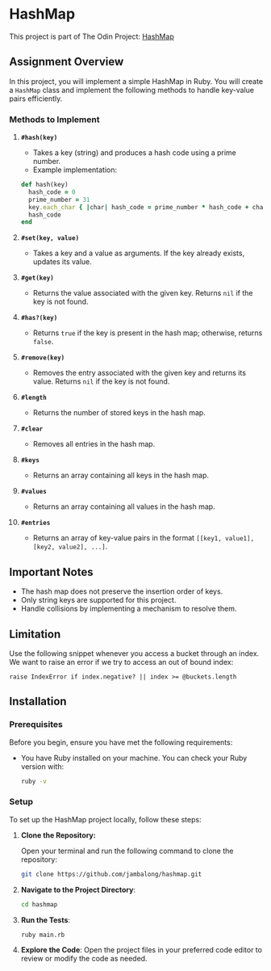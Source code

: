# HashMap

This project is part of The Odin Project: [HashMap](https://www.theodinproject.com/lessons/ruby-hashmap)

## Assignment Overview

In this project, you will implement a simple HashMap in Ruby. You will create a `HashMap` class and implement the following methods to handle key-value pairs efficiently.

### Methods to Implement

1. **`#hash(key)`**
   - Takes a key (string) and produces a hash code using a prime number.
   - Example implementation:
   ```ruby
   def hash(key)
     hash_code = 0
     prime_number = 31
     key.each_char { |char| hash_code = prime_number * hash_code + char.ord }
     hash_code
   end
   ```

2. **`#set(key, value)`**
   - Takes a key and a value as arguments. If the key already exists, updates its value.

3. **`#get(key)`**
   - Returns the value associated with the given key. Returns `nil` if the key is not found.

4. **`#has?(key)`**
   - Returns `true` if the key is present in the hash map; otherwise, returns `false`.

5. **`#remove(key)`**
   - Removes the entry associated with the given key and returns its value. Returns `nil` if the key is not found.

6. **`#length`**
   - Returns the number of stored keys in the hash map.

7. **`#clear`**
   - Removes all entries in the hash map.

8. **`#keys`**
   - Returns an array containing all keys in the hash map.

9. **`#values`**
   - Returns an array containing all values in the hash map.

10. **`#entries`**
    - Returns an array of key-value pairs in the format `[[key1, value1], [key2, value2], ...]`.

## Important Notes

- The hash map does not preserve the insertion order of keys.
- Only string keys are supported for this project.
- Handle collisions by implementing a mechanism to resolve them.

## Limitation

Use the following snippet whenever you access a bucket through an index. We want to raise an error if we try to access an out of bound index:
```
raise IndexError if index.negative? || index >= @buckets.length
```

## Installation

### Prerequisites

Before you begin, ensure you have met the following requirements:
- You have Ruby installed on your machine. You can check your Ruby version with:

  ```bash
  ruby -v
  ```

### Setup

To set up the HashMap project locally, follow these steps:

1. **Clone the Repository:**

   Open your terminal and run the following command to clone the repository:

   ```bash
   git clone https://github.com/jambalong/hashmap.git
   ```

2. **Navigate to the Project Directory**:
   ```bash
   cd hashmap
   ```

3. **Run the Tests**:
   ```bash
   ruby main.rb
   ```

4. **Explore the Code**: Open the project files in your preferred code editor to review or modify the code as needed.
